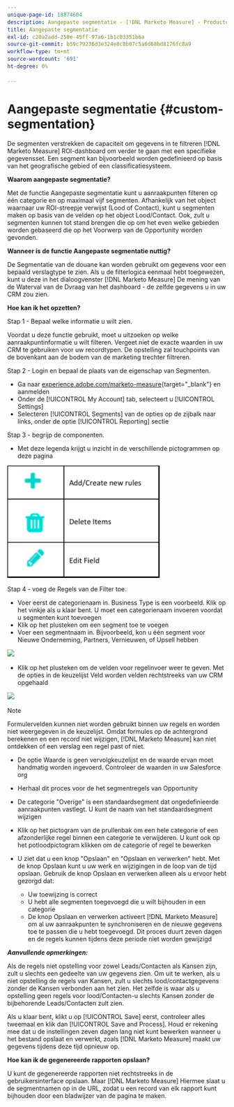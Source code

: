 ```yaml
---
unique-page-id: 18874604
description: Aangepaste segmentatie - [!DNL Marketo Measure] - Productdocumentatie
title: Aangepaste segmentatie
exl-id: c20a2add-250e-45ff-97a6-1b1c03351b6a
source-git-commit: b59c79236d3e324e8c8b07c5a6d68bd8176fc8a9
workflow-type: tm+mt
source-wordcount: '691'
ht-degree: 0%

---
```


# Aangepaste segmentatie {#custom-segmentation}

De segmenten verstrekken de capaciteit om gegevens in te filtreren [!DNL Marketo Measure] ROI-dashboard om verder te gaan met een specifieke gegevensset. Een segment kan bijvoorbeeld worden gedefinieerd op basis van het geografische gebied of een classificatiesysteem.

**Waarom aangepaste segmentatie?**

Met de functie Aangepaste segmentatie kunt u aanraakpunten filteren op één categorie en op maximaal vijf segmenten. Afhankelijk van het object waarnaar uw ROI-streepje verwijst (Lood of Contact), kunt u segmenten maken op basis van de velden op het object Lood/Contact. Ook, zult u segmenten kunnen tot stand brengen die op om het even welke gebieden worden gebaseerd die op het Voorwerp van de Opportunity worden gevonden.

**Wanneer is de functie Aangepaste segmentatie nuttig?**

De Segmentatie van de douane kan worden gebruikt om gegevens voor een bepaald verslagtype te zien. Als u de filterlogica eenmaal hebt toegewezen, kunt u deze in het dialoogvenster [!DNL Marketo Measure] De mening van de Waterval van de Dvraag van het dashboard - de zelfde gegevens u in uw CRM zou zien.

**Hoe kan ik het opzetten?**

Stap 1 - Bepaal welke informatie u wilt zien.

Voordat u deze functie gebruikt, moet u uitzoeken op welke aanraakpuntinformatie u wilt filteren. Vergeet niet de exacte waarden in uw CRM te gebruiken voor uw recordtypen. De opstelling zal touchpoints van de bovenkant aan de bodem van de marketing trechter filtreren.

Stap 2 - Login en bepaal de plaats van de eigenschap van Segmenten.

* Ga naar [experience.adobe.com/marketo-measure](https://experience.adobe.com/marketo-measure){target="_blank"} en aanmelden
* Onder de [!UICONTROL My Account] tab, selecteert u [!UICONTROL Settings]
* Selecteren [!UICONTROL Segments] van de opties op de zijbalk naar links, onder de optie [!UICONTROL Reporting] sectie

Stap 3 - begrijp de componenten.

* Met deze legenda krijgt u inzicht in de verschillende pictogrammen op deze pagina

![](assets/1.png)

Stap 4 - voeg de Regels van de Filter toe.

* Voer eerst de categorienaam in. Business Type is een voorbeeld. Klik op het vinkje als u klaar bent. U moet een categorienaam invoeren voordat u segmenten kunt toevoegen
* Klik op het plusteken om een segment toe te voegen
* Voer een segmentnaam in. Bijvoorbeeld, kon u één segment voor Nieuwe Onderneming, Partners, Vernieuwen, of Upsell hebben

![](assets/2.png)

* Klik op het plusteken om de velden voor regelinvoer weer te geven. Met de opties in de keuzelijst Veld worden velden rechtstreeks van uw CRM opgehaald

![](assets/3.png)

>[!NOTE]
>
>Formulervelden kunnen niet worden gebruikt binnen uw regels en worden niet weergegeven in de keuzelijst. Omdat formules op de achtergrond berekenen en een record niet wijzigen, [!DNL Marketo Measure] kan niet ontdekken of een verslag een regel past of niet.

* De optie Waarde is geen vervolgkeuzelijst en de waarde ervan moet handmatig worden ingevoerd. Controleer de waarden in uw Salesforce org
* Herhaal dit proces voor de het segmentregels van Opportunity
* De categorie &quot;Overige&quot; is een standaardsegment dat ongedefinieerde aanraakpunten vastlegt. U kunt de naam van het standaardsegment wijzigen
* Klik op het pictogram van de prullenbak om een hele categorie of een afzonderlijke regel binnen een categorie te verwijderen. U kunt ook op het potloodpictogram klikken om de categorie of regel te bewerken
* U ziet dat u een knop &quot;Opslaan&quot; en &quot;Opslaan en verwerken&quot; hebt. Met de knop Opslaan kunt u uw werk en wijzigingen in de loop van de tijd opslaan. Gebruik de knop Opslaan en verwerken alleen als u ervoor hebt gezorgd dat:

   * Uw toewijzing is correct
   * U hebt alle segmenten toegevoegd die u wilt bijhouden in een categorie
   * De knop Opslaan en verwerken activeert [!DNL Marketo Measure] om al uw aanraakpunten te synchroniseren en de nieuwe gegevens toe te passen die u hebt toegevoegd. Dit proces duurt zeven dagen en de regels kunnen tijdens deze periode niet worden gewijzigd

**_Aanvullende opmerkingen:_**

Als de regels niet opstelling voor zowel Leads/Contacten als Kansen zijn, zult u slechts een gedeelte van uw gegevens zien. Om uit te werken, als u niet opstelling de regels van Kansen, zult u slechts lood/contactgegevens zonder de Kansen verbonden aan het zien. Het zelfde is waar als u opstelling geen regels voor lood/Contacten-u slechts Kansen zonder de bijbehorende Leads/Contacten zult zien.

Als u klaar bent, klikt u op [!UICONTROL Save] eerst, controleer alles tweemaal en klik dan [!UICONTROL Save and Process]. Houd er rekening mee dat u de instellingen zeven dagen lang niet kunt bewerken wanneer u het bestand opslaat en verwerkt, zoals [!DNL Marketo Measure] maakt uw gegevens tijdens deze tijd opnieuw op.

**Hoe kan ik de gegenereerde rapporten opslaan?**

U kunt de gegenereerde rapporten niet rechtstreeks in de gebruikersinterface opslaan. Maar [!DNL Marketo Measure] Hiermee slaat u de segmentnamen op in de URL, zodat u een record van elk rapport kunt bijhouden door een bladwijzer van de pagina te maken.
